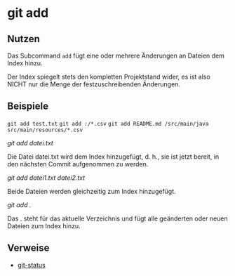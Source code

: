 # git add

## Nutzen

Das Subcommand `add` fügt eine oder mehrere Änderungen an Dateien dem Index hinzu.

Der Index spiegelt stets den kompletten Projektstand wider, es ist also
NICHT nur die Menge der festzuschreibenden Änderungen.

## Beispiele

`git add test.txt`
`git add :/*.csv`
`git add README.md /src/main/java src/main/resources/*.csv`

_git add datei.txt_

Die Datei datei.txt wird dem Index hinzugefügt, d. h., sie ist jetzt bereit, in den nächsten Commit aufgenommen zu werden.

_git add datei1.txt datei2.txt_

Beide Dateien werden gleichzeitig zum Index hinzugefügt.

_git add ._

Das . steht für das aktuelle Verzeichnis und fügt alle geänderten oder neuen Dateien zum Index hinzu.
## Verweise

* [git-status](git-status.md)
